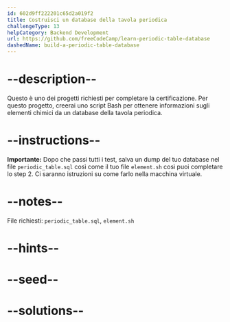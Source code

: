 ```yaml
---
id: 602d9ff222201c65d2a019f2
title: Costruisci un database della tavola periodica
challengeType: 13
helpCategory: Backend Development
url: https://github.com/freeCodeCamp/learn-periodic-table-database
dashedName: build-a-periodic-table-database
---
```


# --description--

Questo è uno dei progetti richiesti per completare la certificazione. Per questo progetto, creerai uno script Bash per ottenere informazioni sugli elementi chimici da un database della tavola periodica.

# --instructions--

**Importante:** Dopo che passi tutti i test, salva un dump del tuo database nel file `periodic_table.sql` così come il tuo file `element.sh` così puoi completare lo step 2. Ci saranno istruzioni su come farlo nella macchina virtuale.

# --notes--

File richiesti: `periodic_table.sql`, `element.sh`

# --hints--

# --seed--

# --solutions--
